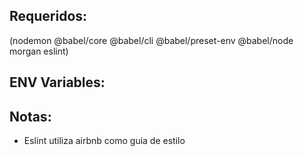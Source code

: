 ## Requeridos:

(nodemon @babel/core @babel/cli @babel/preset-env @babel/node morgan eslint)

## ENV Variables:


## Notas:
* Eslint utiliza airbnb como guia de estilo 